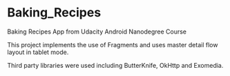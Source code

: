 # Baking_Recipes
Baking Recipes App from Udacity Android Nanodegree Course

This project implements the use of Fragments and uses master detail flow layout in tablet mode.

Third party libraries were used including ButterKnife, OkHttp and Exomedia.
